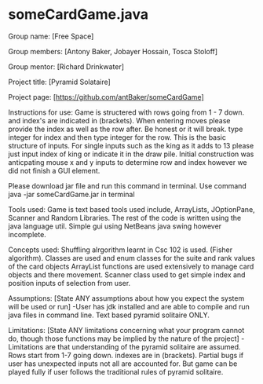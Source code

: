 # someCardGame.java

Group name: [Free Space]

Group members: [Antony Baker, Jobayer Hossain, Tosca Stoloff]

Group mentor: [Richard Drinkwater]

Project title: [Pyramid Solataire]

Project page: [https://github.com/antBaker/someCardGame]

Instructions for use: 
Game is structered with rows going from 1 - 7 down. and index's are indicated in (brackets). When entering moves please provide the index as well as the row after. Be honest or it will break.
type integer for index and <enter> then type integer <enter> for the row. This is the basic structure of inputs. For single inputs such as the king as it adds to 13 please just input index of king or indicate it in the draw pile.
Initial construction was anticpating mouse x and y inputs to determine row and index however we did not finish a GUI element. 

Please download jar file and run this command in terminal.
Use command java -jar someCardGame.jar in terminal

Tools used: Game is text based tools used include, ArrayLists, JOptionPane, Scanner and Random Libraries. 
The rest of the code is written using the java language util. Simple gui using NetBeans java swing however incomplete.

Concepts used: Shuffling alrgorithm learnt in Csc 102 is used. (Fisher algorithm). Classes are used and enum classes for the suite and rank values of the card objects
ArrayList functions are used extensively to manage card objects and there movement.
Scanner class used to get simple index and position inputs of selection from user.

Assumptions: [State ANY assumptions about how you expect the system will be used or run]
-User has jdk installed and are able to compile and run java files in command line. Text based pyramid solitaire ONLY.


Limitations: [State ANY limitations concerning what your program cannot do, though those functions may be implied by the nature of the project]
-Limitations are that understanding of the pyramid solitaire are assumed. Rows start from 1-7 going down. indexes are in (brackets). Partial bugs if user has unexpected inputs not all are accounted for. But game can be played fully if user follows the
traditional rules of pyramid solitaire.
